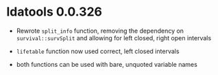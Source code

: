 # ldatools 0.0.326

* Rewrote `split_info` function, removing the dependency on
`survival::survSplit` and allowing for left closed, right open intervals

* `lifetable` function now used correct, left closed intervals

* both functions can be used with bare, unquoted variable names
